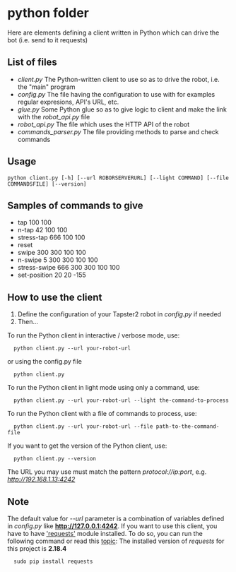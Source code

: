 # python folder

Here are elements defining a client written in Python which can drive the bot (i.e. send to it requests)

## List of files
- _client.py_ The Python-written client to use so as to drive the robot, i.e. the "main" program
- _config.py_ The file having the configuration to use with for examples regular expresions, API's URL, etc.
- _glue.py_ Some Python glue so as to give logic to client and make the link with the _robot_api.py_ file
- _robot_api.py_ The file which uses the HTTP API of the robot
- *commands_parser.py* The file providing methods to parse and check commands

## Usage
```shell
python client.py [-h] [--url ROBORSERVERURL] [--light COMMAND] [--file COMMANDSFILE] [--version]
```

## Samples of commands to give
- tap 100 100
- n-tap 42 100 100
- stress-tap 666 100 100
- reset
- swipe 300 300 100 100
- n-swipe 5 300 300 100 100
- stress-swipe 666 300 300 100 100
- set-position 20 20 -155

## How to use the client
1. Define the configuration of your Tapster2 robot in _config.py_ if needed
2. Then...

To run the Python client in interactive / verbose mode, use:
```shell
  python client.py --url your-robot-url
```
or using the config.py file
```shell
  python client.py
```

To run the Python client in light mode using only a command, use:
```shell
  python client.py --url your-robot-url --light the-command-to-process
```

To run the Python client with a file of commands to process, use:
```shell
  python client.py --url your-robot-url --file path-to-the-command-file
```

If you want to get the version of the Python client, use:
```shell
  python client.py --version
```

The URL you may use must match the pattern _protocol://ip:port_, e.g. _http://192.168.1.13:4242_

## Note
The default value for _--url_ parameter  is a combination of variables defined in _config.py_ like **http://127.0.0.1:4242**.
If you want to use this client, you have to have ['requests'](docs.python-requests.org/en/latest/ "Requests module") module installed.
To do so, you can run the following command or read this [topic](https://stackoverflow.com/questions/17309288/importerror-no-module-named-requests "Stack Overflox post"):
The installed version of _requests_ for this project is **2.18.4**

```shell
  sudo pip install requests
```
